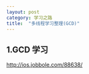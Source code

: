 ```yaml
---
layout: post
category: 学习之路
title:  "多线程学习整理(GCD)" 
---
```


## 1.GCD 学习

http://ios.jobbole.com/88638/